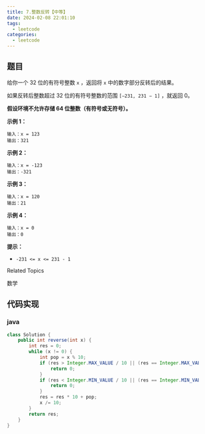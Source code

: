 ```yaml
---
title: 7.整数反转【中等】
date: 2024-02-08 22:01:10
tags:
  - leetcode
categories:
  - leetcode
---
```


## 题目

给你一个 32 位的有符号整数 `x` ，返回将 `x` 中的数字部分反转后的结果。

如果反转后整数超过 32 位的有符号整数的范围 `[−231, 231 − 1]` ，就返回 0。

**假设环境不允许存储 64 位整数（有符号或无符号）。**

**示例 1：**

```
输入：x = 123
输出：321
```

**示例 2：**

```
输入：x = -123
输出：-321
```

**示例 3：**

```
输入：x = 120
输出：21
```

**示例 4：**

```
输入：x = 0
输出：0
```

**提示：**

- `-231 <= x <= 231 - 1`

Related Topics

数学

## 代码实现

### java

```java
class Solution {
    public int reverse(int x) {
        int res = 0;
        while (x != 0) {
            int pop = x % 10;
            if (res > Integer.MAX_VALUE / 10 || (res == Integer.MAX_VALUE / 10 && pop > 7)) {
                return 0;
            }
            if (res < Integer.MIN_VALUE / 10 || (res == Integer.MIN_VALUE / 10 && pop < -8)) {
                return 0;
            }
            res = res * 10 + pop;
            x /= 10;
        }
        return res;
    }
}
```

